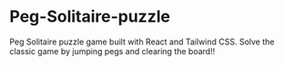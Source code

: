# Peg-Solitaire-puzzle
Peg Solitaire puzzle game built with React and Tailwind CSS. Solve the classic game by jumping pegs and clearing the board!!
